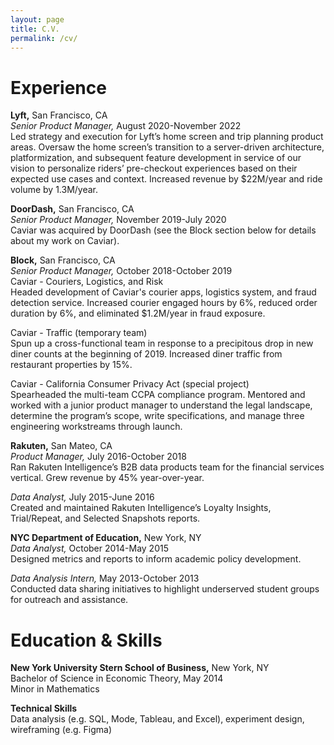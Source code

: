 ```yaml
---
layout: page
title: C.V.
permalink: /cv/
---
```

Experience
==
**Lyft,** San Francisco, CA  
*Senior Product Manager,* August 2020-November 2022  
Led strategy and execution for Lyft’s home screen and trip planning product areas. Oversaw the home screen’s transition to a server-driven architecture, platformization, and subsequent feature development in service of our vision to personalize riders’ pre-checkout experiences based on their expected use cases and context. Increased revenue by $22M/year and ride volume by 1.3M/year.  
  
**DoorDash,** San Francisco, CA  
*Senior Product Manager,* November 2019-July 2020  
Caviar was acquired by DoorDash (see the Block section below for details about my work on Caviar).  
  
**Block,** San Francisco, CA   
*Senior Product Manager,* October 2018-October 2019  
Caviar - Couriers, Logistics, and Risk   
Headed development of Caviar's courier apps, logistics system, and fraud detection service. Increased courier engaged hours by 6%, reduced order duration by 6%, and eliminated $1.2M/year in fraud exposure.  
  
Caviar - Traffic (temporary team)  
Spun up a cross-functional team in response to a precipitous drop in new diner counts at the beginning of 2019. Increased diner traffic from restaurant properties by 15%.  
  
Caviar - California Consumer Privacy Act (special project)  
Spearheaded the multi-team CCPA compliance program. Mentored and worked with a junior product manager to understand the legal landscape, determine the program’s scope, write specifications, and manage three engineering workstreams through launch.  
  
**Rakuten,** San Mateo, CA  
*Product Manager,* July 2016-October 2018  
Ran Rakuten Intelligence’s B2B data products team for the financial services vertical. Grew revenue by 45% year-over-year.  
  
*Data Analyst,* July 2015-June 2016  
Created and maintained Rakuten Intelligence’s Loyalty Insights, Trial/Repeat, and Selected Snapshots reports.  
  
**NYC Department of Education,** New York, NY  
*Data Analyst,* October 2014-May 2015  
Designed metrics and reports to inform academic policy development.  
  
*Data Analysis Intern,* May 2013-October 2013  
Conducted data sharing initiatives to highlight underserved student groups for outreach and assistance.  
  
Education & Skills
==
**New York University Stern School of Business,** New York, NY  
Bachelor of Science in Economic Theory, May 2014  
Minor in Mathematics  
  
**Technical Skills**  
Data analysis (e.g. SQL, Mode, Tableau, and Excel), experiment design, wireframing (e.g. Figma)  